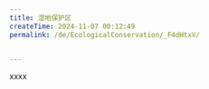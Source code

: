 ```yaml
---
title: 湿地保护区
createTime: 2024-11-07 00:12:49
permalink: /de/EcologicalConservation/_F4dHtxV/


---
```


xxxx